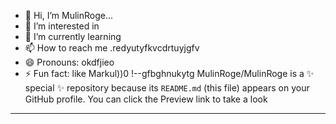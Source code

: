 - 👋 Hi, I’m MulinRoge...
- 👀 I’m interested in 
- 🌱 I’m currently learning
- 📫 How to reach me .redyutyfkvcdrtuyjgfv
- 😄 Pronouns: okdfjieo
- ⚡ Fun fact: like Markul))0
!--gfbghnukytg
MulinRoge/MulinRoge is a ✨ special ✨ repository because its `README.md` (this file) appears on your GitHub profile.
You can click the Preview link to take a look 
---
